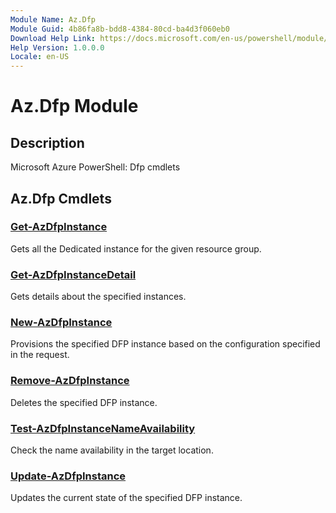 ```yaml
---
Module Name: Az.Dfp
Module Guid: 4b86fa8b-bdd8-4384-80cd-ba4d3f060eb0
Download Help Link: https://docs.microsoft.com/en-us/powershell/module/az.dfp
Help Version: 1.0.0.0
Locale: en-US
---
```


# Az.Dfp Module
## Description
Microsoft Azure PowerShell: Dfp cmdlets

## Az.Dfp Cmdlets
### [Get-AzDfpInstance](Get-AzDfpInstance.md)
Gets all the Dedicated instance for the given resource group.

### [Get-AzDfpInstanceDetail](Get-AzDfpInstanceDetail.md)
Gets details about the specified instances.

### [New-AzDfpInstance](New-AzDfpInstance.md)
Provisions the specified DFP instance based on the configuration specified in the request.

### [Remove-AzDfpInstance](Remove-AzDfpInstance.md)
Deletes the specified DFP instance.

### [Test-AzDfpInstanceNameAvailability](Test-AzDfpInstanceNameAvailability.md)
Check the name availability in the target location.

### [Update-AzDfpInstance](Update-AzDfpInstance.md)
Updates the current state of the specified DFP instance.

